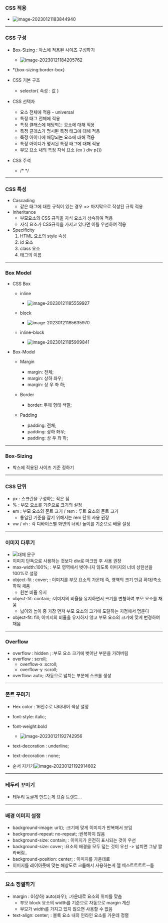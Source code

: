### CSS 적용

- ![image-20230121183844940](C:\Users\82108\AppData\Roaming\Typora\typora-user-images\image-20230121183844940.png)

---

### CSS 구성

- Box-Sizing : 박스에 적용된 사이즈 구성하기
  - ![image-20230121184205762](C:\Users\82108\AppData\Roaming\Typora\typora-user-images\image-20230121184205762.png)

- *{box-sizing:border-box} 
- CSS 기본 구조
  - selector{ 속성 : 값 }
- CSS 선택자
  - 요소 전체에 적용 - universal
  - 특정 태그 전체에 적용
  - 특정 클래스에 해당되는 요소에 대해 적용
  - 특정 클래스가 명시된 특정 태그에 대해 적용
  - 특정 아이디에 해당되는 요소에 대해 적용
  - 특정 아이디가 명시된 특정 태그에 대해 적용
  - 부모 요소 내의 특정 자식 요소 (ex ) div p{})
- CSS 주석
  - /* */

---

### CSS 특성

- Cascading
  - 같은 태그에 대한 규칙이 있는 경우 => 마지막으로 작성된 규칙 적용
- Inheritance
  - 부모요소의 CSS 규칙을 자식 요소가 상속하여 적용
  - 자식 요소가 CSS규칙을 가지고 있다면 이를 우선하여 적용
- Specificity
  1. HTML 요소의 style 속성
  2. id 요소
  3. class 요소
  4. 태그의 이름

---

### Box Model

- CSS Box

  - inline
    - ![image-20230121185559927](C:\Users\82108\AppData\Roaming\Typora\typora-user-images\image-20230121185559927.png)

  - block
    - ![image-20230121185635970](C:\Users\82108\AppData\Roaming\Typora\typora-user-images\image-20230121185635970.png)

  - inline-block
    - ![image-20230121185909841](C:\Users\82108\AppData\Roaming\Typora\typora-user-images\image-20230121185909841.png)
- Box-Model

  - Margin 
    - margin: 전체;
    - margin: 상하 좌우;
    - margin: 상 우 좌 하;
  - Border

    - border: 두께 형태 색깔;
  - Padding
    - padding: 전체;
    - padding: 상하 좌우;
    - padding: 상 우 좌 하; 

---

### Box-Sizing

- 박스에 적용된 사이즈 기준 정하기

---

### CSS 단위

- px : 스크린을 구성하는 작은 점
- % : 부모 요소를 기준으로 크기의 설정
- em : 부모 요소의 폰트 크기 / rem : 루트 요소의 폰트 크기
  - 통일된 기준을 잡기 위해서는 rem 단위 사용 권장
- vw  / vh : 각 디바이스별 화면의 너비/ 높이를 기준으로 배율 설정 

---

### 이미지 다루기

- <img src="이미지 경로" alt="대체 문구">
- 이미지 단독으로 사용하는 것보다 div로 마크업 후 사용 권장
- max-width:100%; : 부모 영역에서 벗어나지 않도록 이미지의 너비 상한선을 100%로 설정
- object-fit : cover; : 이미지를 부모 요소의 가운데 즉, 영역의 크기 만큼 확대/축소하여 채움 
  - 원본 비율 유지
- object-fit: contain; :이미지의 비율을 유지하면서 크기를 변형하여 부모 요소를 채움
  - 넓이와 높이 중 가장 먼저 부모 요소의 크기에 도달하는 지점에서 멈춘다
- object-fit: fill; 이미지의 비율을 유지하지 않고 부모 요소의 크기에 맞게 변경하여 채움

---

### Overflow

- overflow : hidden ; :부모 요소 크기에 벗어난 부분을 가려버림
- overflow : scroll; 
  - overflow-x :scroll; 
  -  overflow-y :scroll; 
- overflow: auto; :자동으로 넘치는 부분에 스크롤 생성

---

### 폰트 꾸미기

- Hex color : 16진수로 나타내어 색상 설정
- font-style: italic;
- font-weight:bold
  - ![image-20230121192742956](C:\Users\82108\AppData\Roaming\Typora\typora-user-images\image-20230121192742956.png)

- text-decoration : underline;
- text-decoration : none;
- 순서 지키기![image-20230121192914602](C:\Users\82108\AppData\Roaming\Typora\typora-user-images\image-20230121192914602.png)

---

### 테두리 꾸미기

- 테두리 둥글게 만드는게 요즘 트렌드...

---

### 배경 이미지 설정

- background-image: url(); :크기에 맞게 이미지가 반복해서 보임
- background-repeat: no-repeat; :반복하지 않음
- background-size: contain; : 이미지가 온전히 표시되는 것이 우선
- background-size: cover; :요소의 배경을 모두 덮는 것이 우선 -> 넘치면 그냥 짤라버림..
- background-position: center; : 이미지를 가운데로
- 이미지를 레이아웃에 맞는 해상도로 크롭해서 사용하는게 젤 베스트트트트ㅡ틑

---

### 요소 정렬하기

- margin : 0(상하) auto(좌우); :가운데로 요소의 위피를 맞춤
  - 부모 block 요소의 width를 기준으로 자동으로 margin 계산
  - 부모가 width를 가지고 있지 않으면 사용할 수 없음
- text-align: center; : 블록 요소 내의 인라인 요소를 가운데 정렬